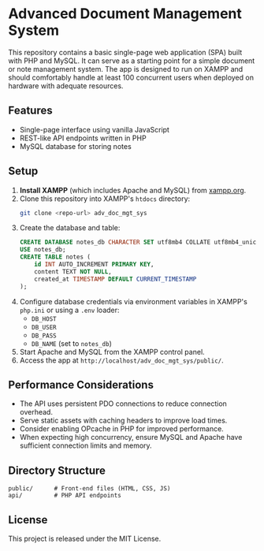 # Advanced Document Management System

This repository contains a basic single-page web application (SPA) built with PHP and MySQL. It can serve as a starting point for a simple document or note management system. The app is designed to run on XAMPP and should comfortably handle at least 100 concurrent users when deployed on hardware with adequate resources.

## Features

- Single-page interface using vanilla JavaScript
- REST-like API endpoints written in PHP
- MySQL database for storing notes

## Setup

1. **Install XAMPP** (which includes Apache and MySQL) from [xampp.org](https://www.apachefriends.org/).
2. Clone this repository into XAMPP's `htdocs` directory:
   ```bash
   git clone <repo-url> adv_doc_mgt_sys
   ```
3. Create the database and table:
   ```sql
   CREATE DATABASE notes_db CHARACTER SET utf8mb4 COLLATE utf8mb4_unicode_ci;
   USE notes_db;
   CREATE TABLE notes (
       id INT AUTO_INCREMENT PRIMARY KEY,
       content TEXT NOT NULL,
       created_at TIMESTAMP DEFAULT CURRENT_TIMESTAMP
   );
   ```
4. Configure database credentials via environment variables in XAMPP's `php.ini` or using a `.env` loader:
   - `DB_HOST`
   - `DB_USER`
   - `DB_PASS`
   - `DB_NAME` (set to `notes_db`)
5. Start Apache and MySQL from the XAMPP control panel.
6. Access the app at `http://localhost/adv_doc_mgt_sys/public/`.

## Performance Considerations

- The API uses persistent PDO connections to reduce connection overhead.
- Serve static assets with caching headers to improve load times.
- Consider enabling OPcache in PHP for improved performance.
- When expecting high concurrency, ensure MySQL and Apache have sufficient connection limits and memory.

## Directory Structure

```
public/      # Front-end files (HTML, CSS, JS)
api/         # PHP API endpoints
```

## License

This project is released under the MIT License.
